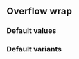 ## Overflow wrap


<!-- <values.overflowWrap> -->
### Default values

<!-- </values.overflowWrap> -->

<!-- <variants.overflowWrap> -->
### Default variants

<!-- </variants.overflowWrap> -->
